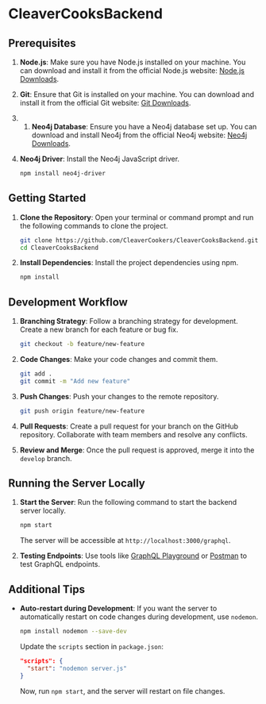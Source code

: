 # CleaverCooksBackend

## Prerequisites

1. **Node.js**: Make sure you have Node.js installed on your machine. You can download and install it from the official Node.js website: [Node.js Downloads](https://nodejs.org).

2. **Git**: Ensure that Git is installed on your machine. You can download and install it from the official Git website: [Git Downloads](https://git-scm.com).

3. 1. **Neo4j Database**: Ensure you have a Neo4j database set up. You can download and install Neo4j from the official Neo4j website: [Neo4j Downloads](https://neo4j.com/download/).
4. **Neo4j Driver**: Install the Neo4j JavaScript driver.

   ```bash
   npm install neo4j-driver
## Getting Started

1. **Clone the Repository**: Open your terminal or command prompt and run the following commands to clone the project.

   ```bash
   git clone https://github.com/CleaverCookers/CleaverCooksBackend.git
   cd CleaverCooksBackend
   ```

2. **Install Dependencies**: Install the project dependencies using npm.

   ```bash
   npm install
   ```

## Development Workflow

1. **Branching Strategy**: Follow a branching strategy for development. Create a new branch for each feature or bug fix.

   ```bash
   git checkout -b feature/new-feature
   ```

2. **Code Changes**: Make your code changes and commit them.

   ```bash
   git add .
   git commit -m "Add new feature"
   ```

3. **Push Changes**: Push your changes to the remote repository.

   ```bash
   git push origin feature/new-feature
   ```

4. **Pull Requests**: Create a pull request for your branch on the GitHub repository. Collaborate with team members and resolve any conflicts.

5. **Review and Merge**: Once the pull request is approved, merge it into the `develop` branch.

## Running the Server Locally

1. **Start the Server**: Run the following command to start the backend server locally.

   ```bash
   npm start
   ```

   The server will be accessible at `http://localhost:3000/graphql`.

2. **Testing Endpoints**: Use tools like [GraphQL Playground](https://www.apollographql.com/docs/apollo-server/testing/graphql-playground/) or [Postman](https://www.postman.com) to test GraphQL endpoints.

## Additional Tips

- **Auto-restart during Development**: If you want the server to automatically restart on code changes during development, use `nodemon`.

   ```bash
   npm install nodemon --save-dev
   ```

  Update the `scripts` section in `package.json`:

   ```json
   "scripts": {
     "start": "nodemon server.js"
   }
   ```

  Now, run `npm start`, and the server will restart on file changes.
